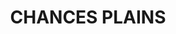 ---
lastmod: '2025-04-06T06:05:21+00:00'
latitude: -26.360226
layout: suburb
longitude: 150.638563
postcode: '4413'
state: QLD
title: CHANCES PLAINS
url: /qld/chances-plains/
---